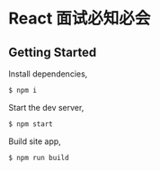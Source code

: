 # React 面试必知必会

## Getting Started

Install dependencies,

```bash
$ npm i
```

Start the dev server,

```bash
$ npm start
```

Build site app,

```bash
$ npm run build
```
